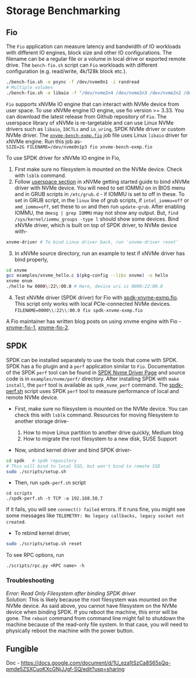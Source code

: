 # Storage Benchmarking

## Fio
The `Fio` application can measure latency and bandwidth of IO workloads with different IO engines, block size and other IO configurations. The filename can be a regular file or a volume in local drive or exported remote drive. The `bench-fio.sh` script can `Fio` workloads with different configuration (e.g. read/write, 4k/128k block etc.).<br>
```sh
./bench-fio.sh -e psync -f /dev/nvme0n1 -i randread
# Multiple volumes
./bench-fio.sh -e libaio -f "/dev/nvme2n4 /dev/nvme2n3 /dev/nvme2n2 /dev/nvme2n1" -b 128k -q 4 -i randread -s 10G -t 10
``` 


`Fio` supports xNVMe IO engine that can interact with NVMe device from user space. To use xNVMe engine IO engine, use fio version >= 3.33. You can download the latest release from Github repository of `Fio`. The userspace library of xNVMe is re-targetable and can use Linux NVMe drivers such as `libaio`, `IOCTLs` and `io_uring`, SPDK NVMe driver or custom NVMe driver. The [`xnvme-bench-exmp.fio`](../scripts/xnvme-bench-exmp.fio) job file uses Linux `libaio` driver for xNVMe engine. Run this job as-<br>
`SIZE=2G FILENAME=/dev/nvme0n1p3 fio xnvme-bench-exmp.fio`

To use SPDK driver for xNVMe IO engine in Fio, 
1. First make sure no filesystem is mounted on the NVMe device. Check with `lsblk` command.
2. Follow [userspace section](https://xnvme.io/docs/latest/getting_started/index.html#user-space) in xNVMe getting started guide to bind xNVMe driver with NVMe device. You will need to set IOMMU on in BIOS menu and in GRUB scripts in `/etc/grub.d` - if IOMMU is set to off in these. To set in GRUB script, in the `linux` line of grub scripts, if `intel_iommu=off` or `amd_iommu=off`, set these to `on` and then run `update-grub`. After enabling IOMMU, the `dmesg | grep IOMMU` may not show any output. But, `find /sys/kernel/iommu_groups -type l` should show some devices. Bind xNVMe driver, which is built on top of SPDK driver, to NVMe device with-<br>
```sh
xnvme-driver # To bind Linux driver back, run 'xnvme-driver reset'
```

3. In xNVMe source directory, run an example to test if xNVMe driver has bind properly,
```sh
cd xnvme
gcc examples/xnvme_hello.c $(pkg-config --libs xnvme) -o hello
xnvme enum
./hello hw 0000\:22\:00.0 # Here, device uri is 0000:22:00.0 
```
4. Test xNVMe driver (SPDK driver) for Fio with [spdk-xnvme-exmp.fio](../scripts/spdk-xnvme-exmp.fio). This script only works with local PCIe-connected NVMe devices.
`FILENAME=0000\\:22\\:00.0 fio spdk-xnvme-exmp.fio`

A Fio maintainer has written blog posts on using xnvme engine with Fio - [xnvme-fio-1](https://github.com/vincentkfu/fio-blog/wiki/xNVMe-ioengine-Part-1), [xnvme-fio-2](https://github.com/vincentkfu/fio-blog/wiki/xNVMe-ioengine-Part-2). 

## SPDK 

SPDK can be installed separately to use the tools that come with SPDK. SPDK has a fio plugin and a `perf` application similar to `Fio`. Documentation of the SPDK `perf` tool can be found in [SPDK Nvme Driver Page](https://spdk.io/doc/nvme.html) and source code is in `examples/nvme/perf/` directory. After installing SPDK with `make install`, the `perf` tool is available as `spdk_nvme_perf` command. The [spdk-perf.sh](../scripts/spdk-perf.sh) script uses SPDK `perf` tool to measure performance of local and remote NVMe device.

- First, make sure no filesystem is mounted on the NVMe device. You can check this with `lsblk` command. Resources for moving filesystem to another storage drive- 
  1. How to move Linux partition to another drive quickly, Medium blog
  2. How to migrate the root filesystem to a new disk, SUSE Support 

- Now, unbind kernel driver and bind SPDK driver- 
```sh
cd spdk   # spdk repository
# This will bind to local SSD, but won't bind to remote SSD
sudo ./scripts/setup.sh 
```
- Then, run `spdk-perf.sh` script<br>
```
cd scripts
./spdk-perf.sh -t TCP -a 192.168.50.7
```

If it fails, you will see `connect() failed` errors. If it runs fine, you might see some messages like `TELEMETRY: No legacy callbacks, legacy socket not created`. 

- To rebind kernel driver,
```sh
sudo ./scripts/setup.sh reset
```

To see RPC options, run
```
./scripts/rpc.py <RPC name> -h
```


### Troubleshooting 

_Error: Read Only Filesystem after binding SPDK driver_<br>
Solution: This is likely because the root filesystem was mounted on the NVMe device. As said above, you cannot have filesystem on the NVMe device when binding SPDK. If you reboot the machine, this error will be gone. The `reboot` command from command line might fail to shutdown the machine because of the read-only file system. In that case, you will need to physically reboot the machine with the power button. 

## Fungible 

Doc - https://docs.google.com/document/d/1U_eza1tSzCa8S65sQq-pmde5ZSXCuoKXcGNjJJgf-SQ/edit?usp=sharing 